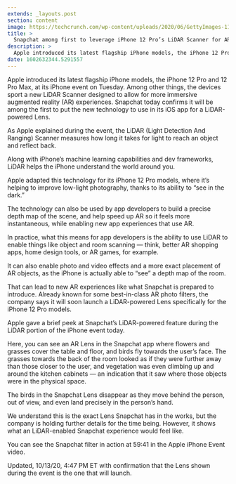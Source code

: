 ```yaml
--- 
extends: _layouts.post 
section: content 
image: https://techcrunch.com/wp-content/uploads/2020/06/GettyImages-1172921137-1.jpg?w=565 
title: > 
  Snapchat among first to leverage iPhone 12 Pro’s LiDAR Scanner for AR – TechCrunch 
description: > 
  Apple introduced its latest flagship iPhone models, the iPhone 12 Pro and 12 Pro Max, at its iPhone event on Tuesday.Already known for some best-in-class AR photo filters, the company says it will soon launch a LiDAR-powered Lens specifically for the iPhone 12 Pro models.Apple gave a brief peek at Snapchat’s LiDAR-powered feature during the LiDAR portion of the iPhone event today.We understand this is the exact Lens Snapchat has in the works, but the company is holding further details for the time being.You can see the Snapchat filter in action at 59:41 in the Apple iPhone Event video. 
date: 1602632344.5291557 
--- 
```

Apple introduced its latest flagship iPhone models, the iPhone 12 Pro and 12 Pro Max, at its iPhone event on Tuesday. Among other things, the devices sport a new LiDAR Scanner designed to allow for more immersive augmented reality (AR) experiences. Snapchat today confirms it will be among the first to put the new technology to use in its iOS app for a LiDAR-powered Lens.

As Apple explained during the event, the LiDAR (Light Detection And Ranging) Scanner measures how long it takes for light to reach an object and reflect back.

Along with iPhone’s machine learning capabilities and dev frameworks, LiDAR helps the iPhone understand the world around you.

Apple adapted this technology for its iPhone 12 Pro models, where it’s helping to improve low-light photography, thanks to its ability to “see in the dark.”

The technology can also be used by app developers to build a precise depth map of the scene, and help speed up AR so it feels more instantaneous, while enabling new app experiences that use AR.

In practice, what this means for app developers is the ability to use LiDAR to enable things like object and room scanning — think, better AR shopping apps, home design tools, or AR games, for example.

It can also enable photo and video effects and a more exact placement of AR objects, as the iPhone is actually able to “see” a depth map of the room.

That can lead to new AR experiences like what Snapchat is prepared to introduce. Already known for some best-in-class AR photo filters, the company says it will soon launch a LiDAR-powered Lens specifically for the iPhone 12 Pro models.

Apple gave a brief peek at Snapchat’s LiDAR-powered feature during the LiDAR portion of the iPhone event today.

Here, you can see an AR Lens in the Snapchat app where flowers and grasses cover the table and floor, and birds fly towards the user’s face. The grasses towards the back of the room looked as if they were further away than those closer to the user, and vegetation was even climbing up and around the kitchen cabinets — an indication that it saw where those objects were in the physical space.

The birds in the Snapchat Lens disappear as they move behind the person, out of view, and even land precisely in the person’s hand.

We understand this is the exact Lens Snapchat has in the works, but the company is holding further details for the time being. However, it shows what an LiDAR-enabled Snapchat experience would feel like.

You can see the Snapchat filter in action at 59:41 in the Apple iPhone Event video.

Updated, 10/13/20, 4:47 PM ET with confirmation that the Lens shown during the event is the one that will launch.